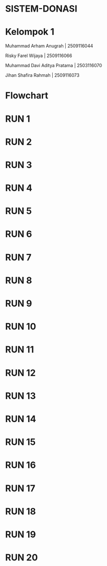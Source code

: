 # SISTEM-DONASI
# Kelompok 1
Muhammad Arham Anugrah | 2509116044

Risky Farel Wijaya | 2509116066

Muhammad Davi Aditya Pratama | 2503116070

Jihan Shafira Rahmah | 2509116073

# Flowchart
# RUN 1
# RUN 2
# RUN 3
# RUN 4
# RUN 5
# RUN 6
# RUN 7
# RUN 8
# RUN 9
# RUN 10
# RUN 11
# RUN 12
# RUN 13
# RUN 14
# RUN 15
# RUN 16
# RUN 17
# RUN 18
# RUN 19
# RUN 20
